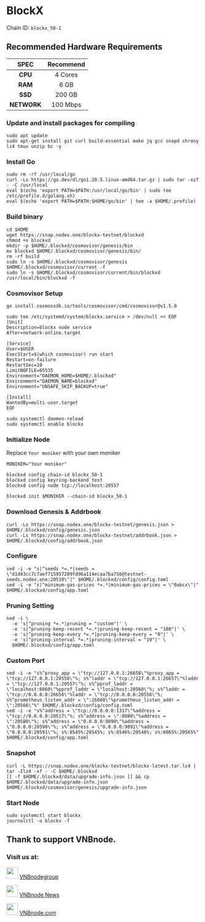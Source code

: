 # BlockX
Chain ID: `blockx_50-1`

## Recommended Hardware Requirements

|   SPEC      |       Recommend          |
| :---------: | :-----------------------:|
|   **CPU**   |        4 Cores           |
|   **RAM**   |        6 GB             |
|   **SSD**   |        200 GB            |
| **NETWORK** |        100 Mbps          |

### Update and install packages for compiling
```
sudo apt update
sudo apt-get install git curl build-essential make jq gcc snapd chrony lz4 tmux unzip bc -y
```

### Install Go
```
sudo rm -rf /usr/local/go
curl -Ls https://go.dev/dl/go1.20.5.linux-amd64.tar.gz | sudo tar -xzf - -C /usr/local
eval $(echo 'export PATH=$PATH:/usr/local/go/bin' | sudo tee /etc/profile.d/golang.sh)
eval $(echo 'export PATH=$PATH:$HOME/go/bin' | tee -a $HOME/.profile)
```

### Build binary
```
cd $HOME
wget https://snap.nodex.one/blockx-testnet/blockxd
chmod +x blockxd
mkdir -p $HOME/.blockxd/cosmovisor/genesis/bin
mv blockxd $HOME/.blockxd/cosmovisor/genesis/bin/
rm -rf build
sudo ln -s $HOME/.blockxd/cosmovisor/genesis $HOME/.blockxd/cosmovisor/current -f
sudo ln -s $HOME/.blockxd/cosmovisor/current/bin/blockxd /usr/local/bin/blockxd -f
```

### Cosmovisor Setup
```
go install cosmossdk.io/tools/cosmovisor/cmd/cosmovisor@v1.5.0
```
```
sudo tee /etc/systemd/system/blockx.service > /dev/null << EOF
[Unit]
Description=blockx node service
After=network-online.target
 
[Service]
User=$USER
ExecStart=$(which cosmovisor) run start
Restart=on-failure
RestartSec=10
LimitNOFILE=65535
Environment="DAEMON_HOME=$HOME/.blockxd"
Environment="DAEMON_NAME=blockxd"
Environment="UNSAFE_SKIP_BACKUP=true"
 
[Install]
WantedBy=multi-user.target
EOF
```
```
sudo systemctl daemon-reload
sudo systemctl enable blockx
```

### Initialize Node
Replace `Your moniker` with your own moniker
```
MONIKER="Your moniker"
```
```
blockxd config chain-id blockx_50-1
blockxd config keyring-backend test
blockxd config node tcp://localhost:20557
```
```
blockxd init $MONIKER --chain-id blockx_50-1
```

### Download Genesis & Addrbook
```
curl -Ls https://snap.nodex.one/blockx-testnet/genesis.json > $HOME/.blockxd/config/genesis.json
curl -Ls https://snap.nodex.one/blockx-testnet/addrbook.json > $HOME/.blockxd/config/addrbook.json
```

### Configure
```
sed -i -e "s|^seeds *=.*|seeds = \"d1d43cc7c7aef715957289fd96a114ecaa7ba756@testnet-seeds.nodex.one:20510\"|" $HOME/.blockxd/config/config.toml
sed -i -e "s|^minimum-gas-prices *=.*|minimum-gas-prices = \"0abcx\"|" $HOME/.blockxd/config/app.toml
```

### Pruning Setting
```
sed -i \
  -e 's|^pruning *=.*|pruning = "custom"|' \
  -e 's|^pruning-keep-recent *=.*|pruning-keep-recent = "100"|' \
  -e 's|^pruning-keep-every *=.*|pruning-keep-every = "0"|' \
  -e 's|^pruning-interval *=.*|pruning-interval = "19"|' \
  $HOME/.blockxd/config/app.toml
```

### Custom Port
```
sed -i -e "s%^proxy_app = \"tcp://127.0.0.1:26658\"%proxy_app = \"tcp://127.0.0.1:20558\"%; s%^laddr = \"tcp://127.0.0.1:26657\"%laddr = \"tcp://127.0.0.1:20557\"%; s%^pprof_laddr = \"localhost:6060\"%pprof_laddr = \"localhost:20560\"%; s%^laddr = \"tcp://0.0.0.0:26656\"%laddr = \"tcp://0.0.0.0:20556\"%; s%^prometheus_listen_addr = \":26660\"%prometheus_listen_addr = \":20566\"%" $HOME/.blockxd/config/config.toml
sed -i -e "s%^address = \"tcp://0.0.0.0:1317\"%address = \"tcp://0.0.0.0:20517\"%; s%^address = \":8080\"%address = \":20580\"%; s%^address = \"0.0.0.0:9090\"%address = \"0.0.0.0:20590\"%; s%^address = \"0.0.0.0:9091\"%address = \"0.0.0.0:20591\"%; s%:8545%:20545%; s%:8546%:20546%; s%:6065%:20565%" $HOME/.blockxd/config/app.toml
```

### Snapshot
```
curl -L https://snap.nodex.one/blockx-testnet/blockx-latest.tar.lz4 | tar -Ilz4 -xf - -C $HOME/.blockxd
[[ -f $HOME/.blockxd/data/upgrade-info.json ]] && cp $HOME/.blockxd/data/upgrade-info.json $HOME/.blockxd/cosmovisor/genesis/upgrade-info.json
```

### Start Node
```
sudo systemctl start blockx
journalctl -u blockx -f
```

## Thank to support VNBnode.
### Visit us at:

<img src="https://user-images.githubusercontent.com/50621007/183283867-56b4d69f-bc6e-4939-b00a-72aa019d1aea.png" width="30"/> <a href="https://t.me/VNBnodegroup" target="_blank">VNBnodegroup</a>

<img src="https://user-images.githubusercontent.com/50621007/183283867-56b4d69f-bc6e-4939-b00a-72aa019d1aea.png" width="30"/> <a href="https://t.me/Vnbnode" target="_blank">VNBnode News</a>

<img src="https://github.com/vnbnode/binaries/blob/main/Logo/VNBnode.jpg" width="30"/> <a href="https://VNBnode.com" target="_blank">VNBnode.com</a>
